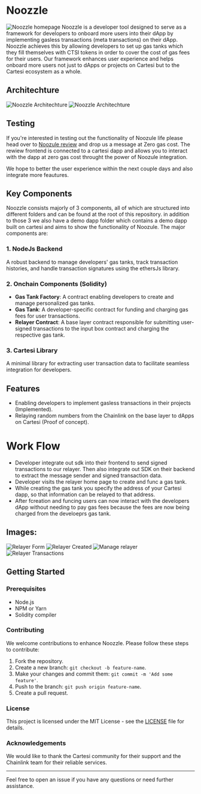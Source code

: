 # Noozzle
![Noozzle homepage](images/relayer_home.png)
Noozzle is a developer tool designed to serve as a framework for developers to onboard more users into their dApp by implementing gasless transactions (meta transactions) on their dApp. Noozzle achieves this by allowing developers to set up gas tanks which they fill themselves with CTSI tokens in order to cover the cost of gas fees for their users. Our framework enhances user experience and helps onboard more users not just to dApps or projects on Cartesi but to the Cartesi ecosystem as a whole.

## Architechture
![Noozzle Architechture](images/relayer-architechture.jpg)
![Noozzle Architechture](images/relayer_architechture2.jpeg)


## Testing
If you're interested in testing out the functionality of Noozule life please head over to [Noozule review](https://noozle-review.vercel.app/) and drop us a message at Zero gas cost. The rewiew frontend is connected to a cartesi dapp and allows you to interact with the dapp at zero gas cost throught the power of Noozule integration. 

We hope to better the user experience within the next couple days and also integrate more feautures.


## Key Components

Noozzle consists majorly of 3 components, all of which are structured into different folders and can be found at the root of this repository.
in addition to those 3 we also have a demo dapp folder which contains a demo dapp built on cartesi and aims to show the functionality of Noozule.
The major components are: 

### 1. NodeJs Backend
A robust backend to manage developers' gas tanks, track transaction histories, and handle transaction signatures using the ethersJs library.

### 2. Onchain Components (Solidity)
- **Gas Tank Factory**: A contract enabling developers to create and manage personalized gas tanks.
- **Gas Tank**: A developer-specific contract for funding and charging gas fees for user transactions.
- **Relayer Contract**: A base layer contract responsible for submitting user-signed transactions to the input box contract and charging the respective gas tank.

### 3. Cartesi Library
A minimal library for extracting user transaction data to facilitate seamless integration for developers.

## Features
- Enabling developers to implement gasless transactions in their projects (Implemented).
- Relaying random numbers from the Chainlink on the base layer to dApps on Cartesi (Proof of concept).


# Work  Flow
- Developer integrate out sdk into their frontend to send signed transactions to our relayer. Then also integrate out SDK on their backend to extract the message sender and signed transaction data.
-  Developer visits the relayer home page to create and func a gas tank.
-  While creating the gas tank you specify the address of your Cartesi dapp, so that information can be relayed to that address.
- After fcreation and funcing users can now interact with the developers dApp without needing to pay gas fees because the fees are now being charged from the develoeprs gas tank.


## Images:
![Relayer Form](images/relayer_form.png)
![Relayer Created](images/relayer_created.png)
![Manage relayer](images/manage_relayer.png)
![Relayer Transactions](images/relayer_transactions.png)



## Getting Started

### Prerequisites
- Node.js
- NPM or Yarn
- Solidity compiler



### Contributing

We welcome contributions to enhance Noozzle. Please follow these steps to contribute:

1. Fork the repository.
2. Create a new branch: `git checkout -b feature-name`.
3. Make your changes and commit them: `git commit -m 'Add some feature'`.
4. Push to the branch: `git push origin feature-name`.
5. Create a pull request.

### License

This project is licensed under the MIT License - see the [LICENSE](LICENSE) file for details.

### Acknowledgements

We would like to thank the Cartesi community for their support and the Chainlink team for their reliable services.

---

Feel free to open an issue if you have any questions or need further assistance.
